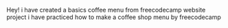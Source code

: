 Hey!
i have created a basics coffee menu from freecodecamp website project
i have practiced how to make a coffee shop menu by freecodecamp
